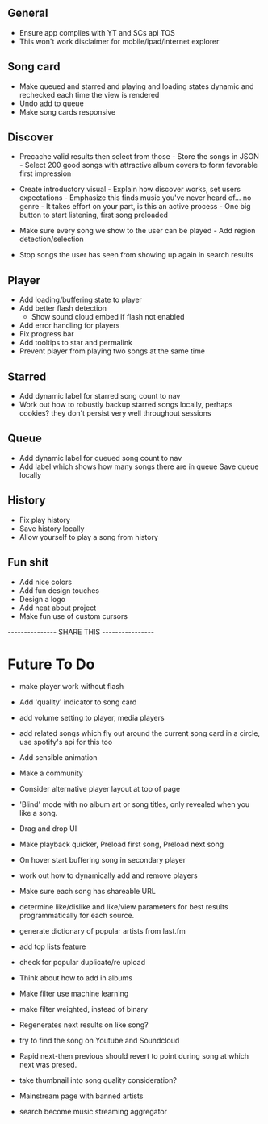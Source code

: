 ## General

- Ensure app complies with YT and SCs api TOS
- This won't work disclaimer for mobile/ipad/internet explorer

## Song card

- Make queued and starred and playing and loading states dynamic and rechecked each time the view is rendered
- Undo add to queue
- Make song cards responsive

## Discover

- Precache valid results then select from those
		- Store the songs in JSON
		- Select 200 good songs with attractive album covers to form favorable first impression

- Create introductory visual
		- Explain how discover works, set users expectations
		-	Emphasize this finds music you've never heard of... no genre
		- It takes effort on your part, is this an active process
		- One big button to start listening, first song preloaded

- Make sure every song we show to the user can be played
		- Add region detection/selection 

- Stop songs the user has seen from showing up again in search results

## Player

- Add loading/buffering state to player
- Add better flash detection
	- Show sound cloud embed if flash not enabled
- Add error handling for players
- Fix progress bar
- Add tooltips to star and permalink
- Prevent player from playing two songs at the same time

## Starred

- Add dynamic label for starred song count to nav
- Work out how to robustly backup starred songs locally, perhaps cookies? they don't persist very well throughout sessions

## Queue
- Add dynamic label for queued song count to nav
- Add label which shows how many songs there are in queue
Save queue locally

## History
- Fix play history
- Save history locally
- Allow yourself to play a song from history

## Fun shit
- Add nice colors
- Add fun design touches
- Design a logo
- Add neat about project
- Make fun use of custom cursors

--------------- SHARE THIS ----------------

# Future To Do

- make player work without flash
- Add 'quality' indicator to song card

- add volume setting to player, media players
- add related songs which fly out around the current song card in a circle, use spotify's api for this too
- Add sensible animation
- Make a community
- Consider alternative player layout at top of page
- 'Blind' mode with no album art or song titles, only revealed when you like a song.
- Drag and drop UI
- Make playback quicker, Preload first song, Preload next song 
- On hover start buffering song in secondary player
- work out how to dynamically add and remove players
- Make sure each song has shareable URL
- determine like/dislike and like/view parameters for best results programmatically for each source.
- generate dictionary of popular artists from last.fm

- add top lists feature

- check for popular duplicate/re upload
- Think about how to add in albums
- Make filter use machine learning
- make filter weighted, instead of binary
- Regenerates next results on like song?
- try to find the song on Youtube and Soundcloud
- Rapid next-then previous should revert to point during song at which next was presed.
- take thumbnail into song quality consideration?
- Mainstream page with banned artists
- search become music streaming aggregator